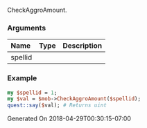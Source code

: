 CheckAggroAmount.
### Arguments
**Name**|**Type**|**Description**
:---|:---|:---
spellid||

### Example

```perl
my $spellid = 1;
my $val = $mob->CheckAggroAmount($spellid);
quest::say($val); # Returns uint
```


Generated On 2018-04-29T00:30:15-07:00